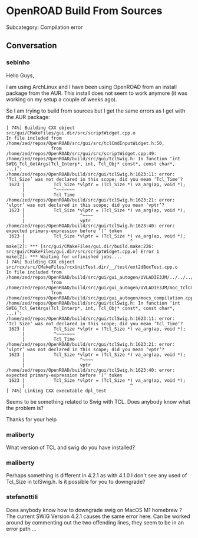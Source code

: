 # OpenROAD Build From Sources

Subcategory: Compilation error

## Conversation

### sebinho
Hello Guys,

I am using ArchLinux and I have been using OpenROAD from an install package from the AUR. 
This install does not seem to work anymore (it was working on my setup a couple of weeks ago).

So I am trying to build from sources but I get the same errors as I get with the AUR package:
```
[ 74%] Building CXX object src/gui/CMakeFiles/gui.dir/src/scriptWidget.cpp.o
In file included from /home/zed/repos/OpenROAD/src/gui/src/tclCmdInputWidget.h:50,
                 from /home/zed/repos/OpenROAD/src/gui/src/scriptWidget.cpp:49:
/home/zed/repos/OpenROAD/build/src/gui/tclSwig.h: In function ‘int SWIG_Tcl_GetArgs(Tcl_Interp*, int, Tcl_Obj* const*, const char*, ...)’:
/home/zed/repos/OpenROAD/build/src/gui/tclSwig.h:1623:11: error: ‘Tcl_Size’ was not declared in this scope; did you mean ‘Tcl_Time’?
 1623 |           Tcl_Size *vlptr = (Tcl_Size *) va_arg(ap, void *);
      |           ^~~~~~~~
      |           Tcl_Time
/home/zed/repos/OpenROAD/build/src/gui/tclSwig.h:1623:21: error: ‘vlptr’ was not declared in this scope; did you mean ‘vptr’?
 1623 |           Tcl_Size *vlptr = (Tcl_Size *) va_arg(ap, void *);
      |                     ^~~~~
      |                     vptr
/home/zed/repos/OpenROAD/build/src/gui/tclSwig.h:1623:40: error: expected primary-expression before ‘)’ token
 1623 |           Tcl_Size *vlptr = (Tcl_Size *) va_arg(ap, void *);
      |                                        ^
make[2]: *** [src/gui/CMakeFiles/gui.dir/build.make:226: src/gui/CMakeFiles/gui.dir/src/scriptWidget.cpp.o] Error 1
make[2]: *** Waiting for unfinished jobs....
[ 74%] Building CXX object src/rcx/src/CMakeFiles/rcxUnitTest.dir/__/test/ext2dBoxTest.cpp.o
In file included from /home/zed/repos/OpenROAD/build/src/gui/gui_autogen/UVLADIE3JM/../../../../../src/gui/src/tclCmdInputWidget.h:50,
                 from /home/zed/repos/OpenROAD/build/src/gui/gui_autogen/UVLADIE3JM/moc_tclCmdInputWidget.cpp:10,
                 from /home/zed/repos/OpenROAD/build/src/gui/gui_autogen/mocs_compilation.cpp:23:
/home/zed/repos/OpenROAD/build/src/gui/tclSwig.h: In function ‘int SWIG_Tcl_GetArgs(Tcl_Interp*, int, Tcl_Obj* const*, const char*, ...)’:
/home/zed/repos/OpenROAD/build/src/gui/tclSwig.h:1623:11: error: ‘Tcl_Size’ was not declared in this scope; did you mean ‘Tcl_Time’?
 1623 |           Tcl_Size *vlptr = (Tcl_Size *) va_arg(ap, void *);
      |           ^~~~~~~~
      |           Tcl_Time
/home/zed/repos/OpenROAD/build/src/gui/tclSwig.h:1623:21: error: ‘vlptr’ was not declared in this scope; did you mean ‘vptr’?
 1623 |           Tcl_Size *vlptr = (Tcl_Size *) va_arg(ap, void *);
      |                     ^~~~~
      |                     vptr
/home/zed/repos/OpenROAD/build/src/gui/tclSwig.h:1623:40: error: expected primary-expression before ‘)’ token
 1623 |           Tcl_Size *vlptr = (Tcl_Size *) va_arg(ap, void *);
      |                                        ^
[ 74%] Linking CXX executable dpl_test
```

Seems to be something related to Swig with TCL. Does anybody know what the problem is?

Thanks for your help



### maliberty
What version of TCL and swig do you have installed?

### maliberty
Perhaps something is different in 4.2.1 as with 4.1.0 I don't see any used of Tcl_Size in tclSwig.h.  Is it possible for you to downgrade?

### stefanottili
Does anybody know how to downgrade swig on MacOS M1 homebrew ?
The current SWIG Version 4.2.1 causes the same error here.
Can be worked around by commenting out the two offending lines, they seem to be in an error path ...  

